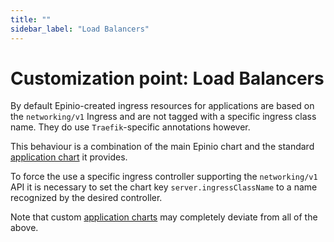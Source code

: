 ```yaml
---
title: ""
sidebar_label: "Load Balancers"
---
```


# Customization point: Load Balancers

By default Epinio-created ingress resources for applications are based on the
`networking/v1` Ingress and are not tagged with a specific ingress class name. They do use
`Traefik`-specific annotations however.

This behaviour is a combination of the main Epinio chart and the standard
[application chart](appcharts.md) it provides.

To force the use a specific ingress controller supporting the `networking/v1` API it is
necessary to set the chart key `server.ingressClassName` to a name recognized by the
desired controller.

Note that custom [application charts](appcharts.md) may completely deviate from all of the
above.
